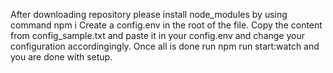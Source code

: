 After downloading repository please install node_modules by using command npm i
Create a config.env in the root of the file.
Copy the content from config_sample.txt and paste it in your config.env and change your configuration accordingingly.
Once all is done run npm run start:watch and you are done with setup.
